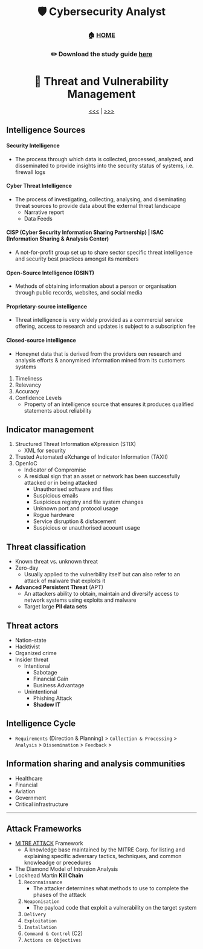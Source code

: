 <div align='center'>

# 🛡️ Cybersecurity Analyst

### 🏠 [HOME](README.md)
### ✏️ Download the study guide [here](https://comptiacdn.azureedge.net/webcontent/docs/default-source/exam-objectives/comptia-cysa-cs0-002-exam-objectives-(6-0).pdf?sfvrsn=86668f47_2)

# 👻 Threat and Vulnerability Management
[<<<](part5.md) | [>>>](part2.md)

</div>

## Intelligence Sources
#### Security Intelligence
+ The process through which data is collected, processed, analyzed, and disseminated to provide insights into the security status of systems, i.e. firewall logs
#### Cyber Threat Intelligence
+ The process of investigating, collecting, analysing, and diseminating threat sources to provide data about the external threat landscape
  - Narrative report
  - Data Feeds
#### CISP (Cyber Security Information Sharing Partnership) | ISAC (Information Sharing & Analysis Center)
+ A not-for-profit group set  up to share sector specific threat intelligence and security best practices amongst its members
#### Open-Source Intelligence (OSINT)
+ Methods of obtaining information about a person or organisation  through public records, websites, and social media
#### Proprietary-source intelligence
+ Threat intelligence is very widely provided as a commercial service offering, access to research and updates is subject to a subscription fee
#### Closed-source intelligence
+ Honeynet data that is derived from the providers oen research and analysis efforts & anonymised information mined from its customers systems

1. Timeliness
2. Relevancy
3. Accuracy
4. Confidence Levels
    + Property of an intelligence source that ensures it produces qualified statements about reliability 


## Indicator management
1. Structured Threat Information eXpression (STIX)
   + XML for security
2. Trusted Automated eXchange of Indicator Information (TAXII)
3. OpenIoC
   + Indicator of Compromise
   + A residual sign that an asset or network has been successfully attacked or in being attacked
      - Unauthorised software and files
      - Suspicious emails
      - Suspicious registry and file system changes
      - Unknown port and protocol usage
      - Rogue hardware
      - Service disruption & disfacement
      - Suspicious or unauthorised acoount usage


## Threat classification
+ Known threat vs. unknown threat
+ Zero-day
   + Usually applied to the vulnerbility itself but can also refer to an attack of malware that exploits it
+ **Advanced Persistent Threat** (APT)
   + An attackers ability to obtain, maintain and diversify access to network systems using exploits and malware
   + Target large **PII data sets**


## Threat actors
+ Nation-state
+ Hacktivist
+ Organized crime
+ Insider threat
   - Intentional
       - Sabotage
       - Financial Gain
       - Business Advantage
   - Unintentional
       - Phishing Attack
       - **Shadow IT**
 
## Intelligence Cycle
+ `Requirements` (Direction & Planning) > `Collection & Processing` > `Analysis` > `Dissemination` > `Feedback` >

## Information sharing and analysis communities
+ Healthcare
+ Financial
+ Aviation
+ Government
+ Critical infrastructure
  
- - -

## Attack Frameworks
+ [MITRE ATT&CK](https://attack.mitre.org/) Framework
  - A knowledge base maintained by the MITRE Corp. for listing and explaining specific adversary tactics, techniques, and common knowleadge or precedures 
+ The Diamond Model of Intrusion Analysis
+ Lockhead Martin **Kill Chain**
  1. `Reconnaissance`
      + The attacker determines what methods to use to complete the phases of the atttack
  2. `Weaponisation`
      + The payload code that exploit a vulnerability on the target system
  3. `Delivery` 
  4. `Exploitation`
  5. `Installation`
  6. `Command & Control` (C2)
  7. `Actions on Objectives`
